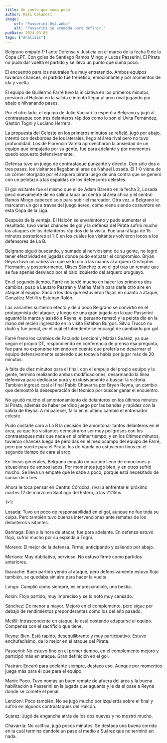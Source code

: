 ```yaml
---
title: Un punto que suma poco
author: Mati Calandri
image:
    url: "Passerini-DyJ.webp"
    alt: "Passerini se acomoda para definir."
pubDate: 2024-03-08
tags: ["Analisis"]
---
```


Belgrano empató 1-1 ante Defensa y Justicia en el marco de la fecha 9 de la Copa LPF. Con goles de Santiago Ramos Mingo y Lucas Passerini, El Pirata no pudo dar vuelta el partido y se llevó un punto que suma poco.

El encuentro para los neutrales fue muy entretenido. Ambos equipos tuvieron chances, el partido fue frenético, emocionante y por momentos de ida y vuelta.

El equipo de Guillermo Farré tuvo la iniciativa en los primeros minutos, presionó al Halcón en la salida e intentó llegar al arco rival jugando por abajo e hilvanando pases.

Por el otro lado, el equipo de Julio Vaccari lo esperó a Belgrano y jugó al contraataque con tres delanteros rápidos como lo son el Uvita Fernández, Gastón Togni y Luciano Herrera.

La propuesta del Celeste en los primeros minutos se reflejó, jugó por abajo, intentó con desbordes de los laterales, llegó al área rival pero no tuvo profundidad. Los de Florencio Varela aprovecharon la ansiedad de un equipo que empujado por su gente, fue para adelante y por momentos quedó expuesto defensivamente.

Defensa tuvo un juego de contraataque punzante y directo. Con sólo dos o tres pases, los visitantes llegaban al área de Nahuel Losada. El 1-0 viene de un córner otorgado por el arquero pirata luego de una contra que se generó con un pelotazo a las espaldas de los defensores celestes.

El gol visitante fue el mismo que el de Adam Bareiro en la fecha 2, Losada pecó nuevamente de no salir a tapar un centro al área chica y el central Ramos Mingo cabeceó solo para subir el marcador. Otra vez, a Belgrano le marcaron un gol a través del juego áereo, como viene siendo costumbre en esta Copa de la Liga.

Después de la ventaja, El Halcón se envalentonó y pudo aumentar el resultado, tuvo varias chances de gol y la defensa del Pirata sufrió mucho los ataques de los delanteros rápidos de la visita. Fue una ráfaga de 15 minutos posteriores al 1-0 en los cuáles los visitantes volvieron locos a los defensores de La B.

Belgrano siguió buscando, y sumado al nerviosismo de su gente, no logró tener efectividad en jugadas donde pudo empatar el compromiso. Bryan Reyna tuvo un cabezazo que se lo dió a las manos al arquero Cristopher Fiermarin, y posteriormente, Ulises Sánchez tuvo el gol tras un remate que se fue apenas desviado por el palo izquierdo del arquero uruguayo.

En el segundo tiempo, Farré no tardó mucho en hacer los primeros dos cambios, puso a Lautaro Pastrán y Matías Marín para darle otro aire en ataque al equipo. Sacó a los dos que estuvieron flojos en cuanto a ataque, González Metilli y Esteban Rolón.

Las variantes surtieron efecto y de a poco Belgrano se convirtió en el protagonista del ataque, y luego de una gran jugada en la que Passerini aguantó la marca y asistió a Reyna, el peruano remató y la pelota dio en la mano del recién ingresado en la visita Esteban Burgos. Silvio Trucco no dudó y fue penal, en el cuál el Intendente se encargó de cambiarlo por gol.

Farré frenó los cambios de Facundo Lencioni y Matías Suárez, ya que según el propio DT, respondiendo en conferencia de prensa esa pregunta, fue para no exponerse teniendo en cuenta que prefería no desarmar el equipo defensivamente sabiendo que todavía había por jugar más de 20 minutos.

A falta de diez minutos para el final, con el empuje del propio equipo y la gente, terminó realizando ambas modificaciones, desarmando la línea defensiva para dedicarse pura y exclusivamente a buscar la victoria. También ingresó casi al final Pablo Chavarría por Bryan Reyna, un cambio que demostró la desesperación del técnico por buscar ganar el encuentro.

No ayudó mucho el amontonamiento de delanteros en los últimos minutos al Pirata, además de haber perdido juego por las bandas y rapidez con la salida de Reyna. A mi parecer, falló en el último cambio el entrenador celeste.

Pudo costarle caro a La B la decisión de amontonar tantos delanteros en el área, ya que los visitantes demostraron ser muy peligrosos con los contraataques más que nada en el primer tiempo, y en los últimos minutos, tuvieron chances luego de pérdidas en el mediocampo del equipo de Farré, pero por suerte para el Pirata, los de Varela no estuvieron finos en el segundo tiempo de cara al arco.

En líneas generales, Belgrano empató un partido lleno de emociones y situaciones de ambos lados. Por momentos jugó bien, y en otros sufrió mucho. Se lleva un empate que le sabe a poco, porque está necesitado de sumar de a tres.

Ahora le toca pensar en Central Córdoba, rival a enfrentar el próximo martes 12 de marzo en Santiago del Estero, a las 21:15hs.

1×1:

Losada: Tuvo un poco de responsabilidad en el gol, aunque no fue toda su culpa. Pero también tuvo buenas intervenciones ante remates de los delanteros visitantes.

Barinaga: Bien a la hora de atacar, fue para adelante. En defensa estuvo flojo, sufrió mucho por su espalda a Togni.

Moreno: El mejor de la defensa. Firme, anticipando y saliendo por abajo.

Meriano: Muy dubitativo, nervioso. No estuvo firme como partidos anteriores.

Ibacache: Buen partido yendo al ataque, pero defensivamente estuvo flojo también, se quedaba sin aire para hacer la vuelta.

Longo: Cumplió como siempre, es imprescindible, una bestia.

Rolón: Flojo partido, muy impreciso y se lo notó muy cansado.

Sánchez: De menor a mayor. Mejoró en el complemento, pero sigue por debajo de rendimientos preponderantes como los del año pasado.

Metilli: Intrascendente en ataque, le está costando adaptarse al equipo. Compensa con el sacrificio que tiene.

Reyna: Bien. Está rapido, desequilibrante y muy participativo. Estuvo enchufadisimo, de lo mejor en el ataque del Pirata.

Passerini: No estuvo fino en el primer tiempo, en el complemento mejoró y participó más en ataque. Gran definición en el gol.

Pastrán: Encaró para adelante siempre, destaco eso. Aunque por momentos juega más para él que para el equipo.

Marín: Poco. Tuvo nomás un buen remate de afuera del área y la buena habilitación a Passerini en la jugada que aguanta y le da el pase a Reyna donde se comete el penal.

Lencioni: Poco también. No se jugó mucho por izquierda sobre el final y sufrió en algunos contraataques del Halcón.

Suárez: Jugó de enganche atrás de los dos nueves y no mostró mucho.

Chavarría: No califica, jugó pocos minutos. Se destaca una buena corrida en la cuál termina dándole un pase al medio a Suárez que no terminó en nada.

